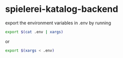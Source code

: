 # spielerei-katalog-backend

export the environment variables in .env by running 
```sh
export $(cat .env | xargs)
```
or
```sh
export $(xargs < .env)
```